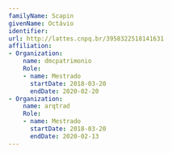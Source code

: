 ```yaml
---
familyName: Scapin
givenName: Octávio
identifier: 
url: http://lattes.cnpq.br/3958322518141631
affiliation:
- Organization:
    name: dmcpatrimonio
    Role:
    - name: Mestrado
      startDate: 2018-03-20
      endDate: 2020-02-20
- Organization:
    name: arqtrad
    Role:
    - name: Mestrado
      startDate: 2018-03-20
      endDate: 2020-02-13
---
```

